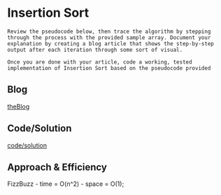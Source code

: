 # Insertion Sort

    Review the pseudocode below, then trace the algorithm by stepping through the process with the provided sample array. Document your explanation by creating a blog article that shows the step-by-step output after each iteration through some sort of visual.

    Once you are done with your article, code a working, tested implementation of Insertion Sort based on the pseudocode provided

## Blog
[theBlog](https://github.com/bpfingston/data-structures-and-algorithms/blob/main/javascript/401/Challenge-26/blog.md)

## Code/Solution
[code/solution](https://github.com/bpfingston/data-structures-and-algorithms/blob/main/javascript/401/Challenge-26/module/insertionSort.js)


## Approach & Efficiency

FizzBuzz - time = O(n^2)
         - space = O(1);
